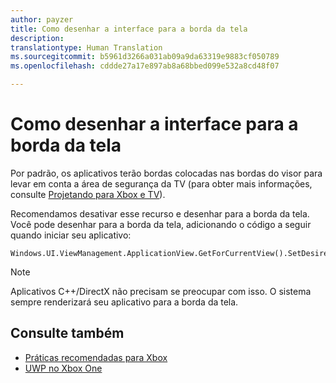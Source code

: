 ```yaml
---
author: payzer
title: Como desenhar a interface para a borda da tela
description: 
translationtype: Human Translation
ms.sourcegitcommit: b5961d3266a031ab09a9da63319e9883cf050789
ms.openlocfilehash: cddde27a17e897ab8a68bbed099e532a8cd48f07

---
```


# Como desenhar a interface para a borda da tela   
Por padrão, os aplicativos terão bordas colocadas nas bordas do visor para levar em conta a área de segurança da TV (para obter mais informações, consulte [Projetando para Xbox e TV](../input-and-devices/designing-for-tv.md#tv-safe-area)). 

Recomendamos desativar esse recurso e desenhar para a borda da tela. Você pode desenhar para a borda da tela, adicionando o código a seguir quando iniciar seu aplicativo:
   
```
Windows.UI.ViewManagement.ApplicationView.GetForCurrentView().SetDesiredBoundsMode(Windows.UI.ViewManagement.ApplicationViewBoundsMode.UseCoreWindow);
```
   
> [!NOTE]
> Aplicativos C++/DirectX não precisam se preocupar com isso. O sistema sempre renderizará seu aplicativo para a borda da tela.

## Consulte também
- [Práticas recomendadas para Xbox](tailoring-for-xbox.md)
- [UWP no Xbox One](index.md)



<!--HONumber=Aug16_HO3-->


